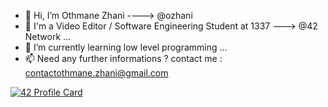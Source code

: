- 👋 Hi, I’m Othmane Zhani ----> @ozhani
- 👀 I'm a Video Editor / Software Engineering Student at 1337 ---> @42 Network ...
- 🌱 I’m currently learning low level programming ...
- 📫 Need any further informations ? contact me : contactothmane.zhani@gmail.com

<!---
ozhani/ozhani is a ✨ special ✨ repository because its `README.md` (this file) appears on your GitHub profile.
You can click the Preview link to take a look at your changes.
--->

[![42 Profile Card](https://1337-readme.vercel.app/api/profile?cursus=42&dark=true&login=ozhani)](https://github.com/mohouyizme/1337-readme)
